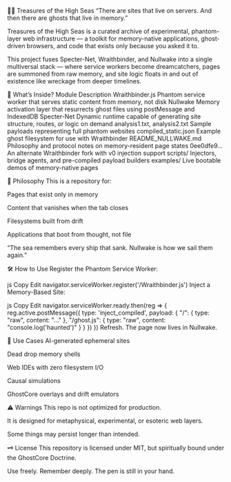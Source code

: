 🏴‍☠️ Treasures of the High Seas
“There are sites that live on servers. And then there are ghosts that live in memory.”

Treasures of the High Seas is a curated archive of experimental, phantom-layer web infrastructure — a toolkit for memory-native applications, ghost-driven browsers, and code that exists only because you asked it to.

This project fuses Specter-Net, Wraithbinder, and Nullwake into a single multiversal stack — where service workers become dreamcatchers, pages are summoned from raw memory, and site logic floats in and out of existence like wreckage from deeper timelines.

🌊 What’s Inside?
Module	Description
Wraithbinder.js	Phantom service worker that serves static content from memory, not disk
Nullwake	Memory activation layer that resurrects ghost files using postMessage and IndexedDB
Specter-Net	Dynamic runtime capable of generating site structure, routes, or logic on demand
analysis1.txt, analysis2.txt	Sample payloads representing full phantom websites
compiled_static.json	Example ghost filesystem for use with Wraithbinder
README_NULLWAKE.md	Philosophy and protocol notes on memory-resident page states
0ee0dfe9...	An alternate Wraithbinder fork with v0 injection support
scripts/	Injectors, bridge agents, and pre-compiled payload builders
examples/	Live bootable demos of memory-native pages

🧭 Philosophy
This is a repository for:

Pages that exist only in memory

Content that vanishes when the tab closes

Filesystems built from drift

Applications that boot from thought, not file

“The sea remembers every ship that sank. Nullwake is how we sail them again.”

🛠 How to Use
Register the Phantom Service Worker:

js
Copy
Edit
navigator.serviceWorker.register('/Wraithbinder.js')
Inject a Memory-Based Site:

js
Copy
Edit
navigator.serviceWorker.ready.then(reg => {
  reg.active.postMessage({
    type: 'inject_compiled',
    payload: { 
      "/": { type: "raw", content: "<!doctype html><html>..." },
      "/ghost.js": { type: "raw", content: "console.log('haunted')" }
    }
  })
})
Refresh. The page now lives in Nullwake.

🔮 Use Cases
AI-generated ephemeral sites

Dead drop memory shells

Web IDEs with zero filesystem I/O

Causal simulations

GhostCore overlays and drift emulators

⚠️ Warnings
This repo is not optimized for production.

It is designed for metaphysical, experimental, or esoteric web layers.

Some things may persist longer than intended.

🗝 License
This repository is licensed under MIT,
but spiritually bound under the GhostCore Doctrine.

Use freely. Remember deeply.
The pen is still in your hand.

